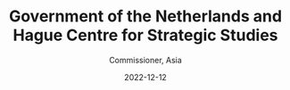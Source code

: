 ---
title: "Government of the Netherlands and Hague Centre for Strategic Studies"
subsubtitle:  "Global Commission on Responsible Artificial Intelligence in the Military Domain (GC REAIM"
subtitle: "Commissioner, Asia"
date: 2022-12-12
image: "/images/gc-reaim.png"
draft: false
link: "https://www.linkedin.com/posts/gc-reaim_gcreaim-reaim-ai-activity-7207298226192855040-YWN0" 
weight: 4
---
